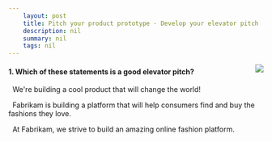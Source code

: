 ```yaml
---
    layout: post
    title: Pitch your product prototype - Develop your elevator pitch
    description: nil
    summary: nil
    tags: nil
---
```



 <a target="_blank" href="https://docs.microsoft.com/en-us/learn/modules/pitching-your-prototype/2-develop-your-elevator-pitch/"><i class="fas fa-external-link-alt"></i> </a>
 <img align="right" src="https://docs.microsoft.com/en-us/learn/achievements/pitch-your-product-prototype.svg">
####  1. Which of these statements is a good elevator pitch?


<i class='far fa-square'></i> &nbsp;&nbsp;We're building a cool product that will change the world!

<i class='fas fa-check-square' style='color: Dodgerblue;'></i> &nbsp;&nbsp;Fabrikam is building a platform that will help consumers find and buy the fashions they love.

<i class='far fa-square'></i> &nbsp;&nbsp;At Fabrikam, we strive to build an amazing online fashion platform.
<br />
<br />
<br />
